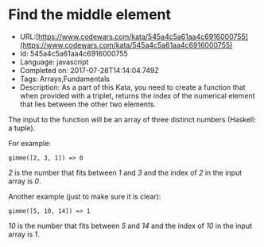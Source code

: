 # Find the middle element

 - URL:[https://www.codewars.com/kata/545a4c5a61aa4c6916000755](https://www.codewars.com/kata/545a4c5a61aa4c6916000755)
 - Id: 545a4c5a61aa4c6916000755
 - Language: javascript
 - Completed on: 2017-07-28T14:14:04.749Z
 - Tags: Arrays,Fundamentals
 - Description:
As a part of this Kata, you need to create a function that when provided with a triplet, returns the index of the numerical element that lies between the other two elements.

The input to the function will be an array of three distinct numbers (Haskell: a tuple).

For example:

    gimme([2, 3, 1]) => 0

*2* is the number that fits between *1* and *3* and the index of *2* in the input array is *0*.

Another example (just to make sure it is clear):

    gimme([5, 10, 14]) => 1
    
*10* is the number that fits between *5* and *14* and the index of *10* in the input array is *1*.
